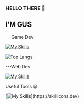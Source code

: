 ### HELLO THERE 👋

## I'M GUS

---Game Dev

[![My Skills](https://skillicons.dev/icons?i=cpp,unreal,gamemaker)](https://skillicons.dev)


![Top Langs](https://github-readme-stats.vercel.app/api/top-langs/?username=GusT177&layout=compact)


---Web Dev

[![My Skills](https://skillicons.dev/icons?i=html,css,jquery,php,react,vue,sass)](https://skillicons.dev)


Useful Tools 😀

[![My Skills](https://skillicons.dev/icons?i=godot,vim,neovim,visualstudio,)](https://skillicons.dev)
